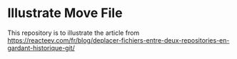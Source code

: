 # Illustrate Move File

This repository is to illustrate the article from <https://reacteev.com/fr/blog/deplacer-fichiers-entre-deux-repositories-en-gardant-historique-git/>
